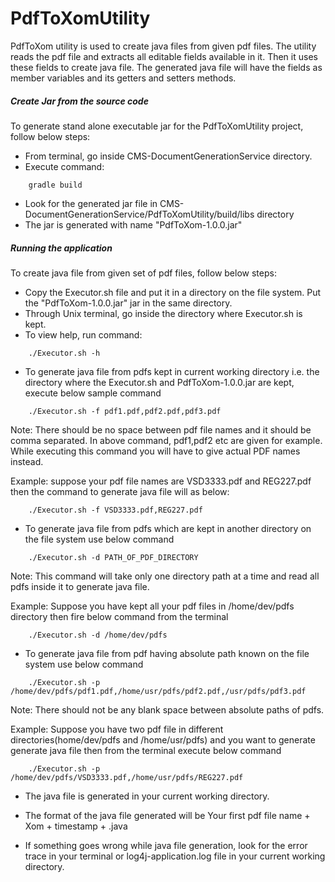 PdfToXomUtility
===============

PdfToXom utility is used to create java files from given pdf files.
The utility reads the pdf file and extracts all editable fields available in it.
Then it uses these fields to create java file. The generated java file will have
the fields as member variables and its getters and setters methods.


##### Create Jar from the source code

To generate stand alone executable jar for the PdfToXomUtility project, follow below steps: 

* From terminal, go inside CMS-DocumentGenerationService directory.
* Execute command:

```
    gradle build
```

* Look for the generated jar file in  CMS-DocumentGenerationService/PdfToXomUtility/build/libs directory
* The jar is generated with name "PdfToXom-1.0.0.jar"


##### Running the application 

To create java file from given set of pdf files, follow below steps:

* Copy the Executor.sh file and put it in a directory on the file system. Put the "PdfToXom-1.0.0.jar" jar in 
   the same directory.
* Through Unix terminal, go inside the directory where Executor.sh is kept.
* To view help, run command:

```
    ./Executor.sh -h
```

* To generate java file from pdfs kept in current working directory i.e. the directory where the 
    Executor.sh and PdfToXom-1.0.0.jar are kept, execute below sample command
	
```
    ./Executor.sh -f pdf1.pdf,pdf2.pdf,pdf3.pdf 
```

  Note: There should be no space between pdf file names and it should be comma separated. In above command, pdf1,pdf2
  etc are given for example. While executing this command you will have to give actual PDF names instead.
   
  Example: suppose your pdf file names are VSD3333.pdf and REG227.pdf then the command to generate java file will
  as below:
	
```
    ./Executor.sh -f VSD3333.pdf,REG227.pdf
``` 

* To generate java file from pdfs which are kept in another directory on the file system use below command

```
    ./Executor.sh -d PATH_OF_PDF_DIRECTORY
```

   Note: This command will take only one directory path at a time and read all pdfs inside it to generate java file.
    
   Example: Suppose you have kept all your pdf files in /home/dev/pdfs directory then fire below command from the terminal
	
```
    ./Executor.sh -d /home/dev/pdfs
```

*  To generate java file from pdf having absolute path known on the file system use below command

```
    ./Executor.sh -p /home/dev/pdfs/pdf1.pdf,/home/usr/pdfs/pdf2.pdf,/usr/pdfs/pdf3.pdf   
```

   Note: There should not be any blank space between absolute paths of pdfs.
    
   Example: Suppose you have two pdf file in different directories(home/dev/pdfs and /home/usr/pdfs) and you want to generate
   generate java file then from the terminal execute below command
	
```   
    ./Executor.sh -p /home/dev/pdfs/VSD3333.pdf,/home/usr/pdfs/REG227.pdf
```

*  The java file is generated in your current working directory.  

*  The format of the java file generated will be 
   Your first pdf file name + Xom + timestamp + .java
  

*  If something goes wrong while java file generation, look for the error trace in your terminal or log4j-application.log 
   file in your current working directory.

